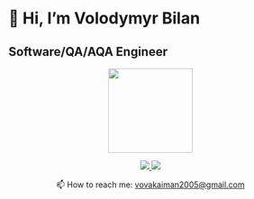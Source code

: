 # 👋 Hi, I’m Volodymyr Bilan
## Software/QA/AQA Engineer

<p align='center'>
   <a href="https://github.com/PapaEmeritus4/github-readme-stats"><img height=150
                                                                  src="https://github-readme-stats.vercel.app/api/top-langs/?username=PapaEmeritus4&layout=compact"/></a>
</p>

<p align='center'>
   <a href="https://www.linkedin.com/in/volodymyr-bilan/">
       <img src="https://img.shields.io/badge/linkedin-%230077B5.svg?&style=for-the-badge&logo=linkedin&logoColor=white"/>
   </a>
   <a href="https://t.me/magistrYodaa">
       <img src="https://img.shields.io/badge/Telegram-2CA5E0?style=for-the-badge&logo=telegram&logoColor=white"/>
   </a>
<p align='center'>
   📫 How to reach me: <a href='mailto:vovakaiman2005@gmail.com'>vovakaiman2005@gmail.com</a>
</p>

